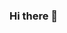 ### Hi there 👋

<!--
**AkaHeez/AkaHeez** is a ✨ _special_ ✨ repository because its `README.md` (this file) appears on your GitHub profile.


- 🌱 I’m currently AP CS | Java
- 🔭 I’m currently planning to learn C++ | Introduction to CS
- 💬 Ask me about anything code and school related | Junior | NHS
- 📫 How to reach me: @AkaHeez on discord
